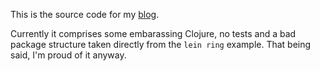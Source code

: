 This is the source code for my [blog](atankanow.com).

Currently it comprises some embarassing Clojure, no tests and a bad package structure taken directly from the `lein ring` example.  That being said, I'm proud of it anyway.